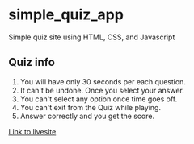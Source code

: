 # simple_quiz_app
Simple quiz site using HTML, CSS, and Javascript 

## Quiz info
1. You will have only 30 seconds per each question.
2. It can't be undone. Once you select your answer.
3. You can't select any option once time goes off.
4. You can't exit from the Quiz while playing.
5. Answer correctly and you get the score.

[Link to livesite](https://ajayfaul-simplequizapp.netlify.app/ "Go to ajayfaul quiz app")